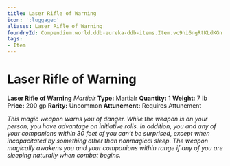 ```yaml
---
title: Laser Rifle of Warning
icon: ':luggage:'
aliases: Laser Rifle of Warning
foundryId: Compendium.world.ddb-eureka-ddb-items.Item.vc9hi6ngRtKLdKGn
tags:
- Item
---
```


# Laser Rifle of Warning

**Laser Rifle of Warning**
_Martialr_
**Type:** Martialr
**Quantity:** 1
**Weight:** 7 lb
**Price:** 200 gp
**Rarity:** Uncommon
**Attunement:** Requires Attunement

*This magic weapon warns you of danger. While the weapon is on your person, you have advantage on initiative rolls. In addition, you and any of your companions within 30 feet of you can’t be surprised, except when incapacitated by something other than nonmagical sleep. The weapon magically awakens you and your companions within range if any of you are sleeping naturally when comb<span class="No-Break">at begins.</span>*